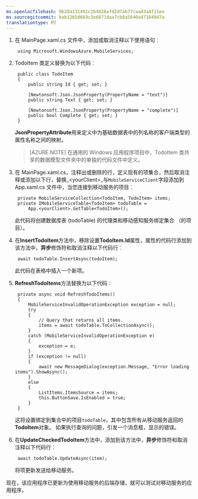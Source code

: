 ```yaml
---
ms.openlocfilehash: 9628a131492c2b4826afd2d7ab77caa43a4f11ee
ms.sourcegitcommit: bab1265d669c3e6871daa7cb8a5640a47104947a
translationtype: MT
---
```


1. 在 MainPage.xaml.cs 文件中，添加或取消注释以下使用语句︰ 

        using Microsoft.WindowsAzure.MobileServices;

2. TodoItem 类定义替换为以下代码︰ 

        public class TodoItem
        {
            public string Id { get; set; }
    
            [Newtonsoft.Json.JsonProperty(PropertyName = "text")]  
            public string Text { get; set; }
    
            [Newtonsoft.Json.JsonProperty(PropertyName = "complete")]  
            public bool Complete { get; set; }
        }
    
    **JsonPropertyAttribute**用来定义中为基础数据表中的列名称的客户端类型的属性名称之间的映射。

    >[AZURE.NOTE] 在通用的 Windows 应用程序项目中，TodoItem 类共享的数据模型文件夹中的单独的代码文件中定义。

3. 在 MainPage.xaml.cs，注释出或删除的行，定义现有的项集合，然后取消注释或添加以下行，替换_&lt;yourClient&gt;_与`MobileServiceClient`字段添加到 App.xaml.cs 文件中，当您连接到移动服务的项目︰ 

        private MobileServiceCollection<TodoItem, TodoItem> items;
        private IMobileServiceTable<TodoItem> todoTable = 
            App.<yourClient>.GetTable<TodoItem>();
          
    此代码将创建数据库表 (todoTable) 的代理类和移动感知服务绑定集合 （的项目）。 

4. 在**InsertTodoItem**方法中，移除设置**TodoItem.Id**属性，属性的代码行添加到该方法中，**异步**修饰符和取消注释以下代码行︰ 

        await todoTable.InsertAsync(todoItem);


    此代码在表格中插入一个新项。 

5. **RefreshTodoItems**方法替换为以下代码︰ 

        private async void RefreshTodoItems()
        {
            MobileServiceInvalidOperationException exception = null;
            try
            {
                // Query that returns all items.   
                items = await todoTable.ToCollectionAsync();             
            }
            catch (MobileServiceInvalidOperationException e)
            {
                exception = e;
            }
            if (exception != null)
            {
                await new MessageDialog(exception.Message, "Error loading items").ShowAsync();
            }
            else
            {
                ListItems.ItemsSource = items;
                this.ButtonSave.IsEnabled = true;
            }    
        }

    这将设置绑定到集合中的项目`todoTable`，其中包含所有从移动服务返回的**TodoItem**对象。 如果执行查询的问题，引发一个消息框，显示的错误。 

6. 在**UpdateCheckedTodoItem**方法中，添加到该方法中，**异步**修饰符和取消注释以下代码行︰ 

        await todoTable.UpdateAsync(item);

    将项更新发送给移动服务。 

现在，该应用程序已更新为使用移动服务的后端存储，就可以测试对移动服务的应用程序。